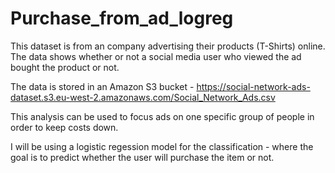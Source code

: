 # Purchase_from_ad_logreg

This dataset is from an company advertising their products (T-Shirts) online. 
The data shows whether or not a social media user who viewed the ad bought the product or not.

The data is stored in an Amazon S3 bucket - https://social-network-ads-dataset.s3.eu-west-2.amazonaws.com/Social_Network_Ads.csv

This analysis can be used to focus ads on one specific group of people in order to keep costs down.

I will be using a logistic regession model for the classification - where the goal is to predict whether the user will purchase the item or not.
